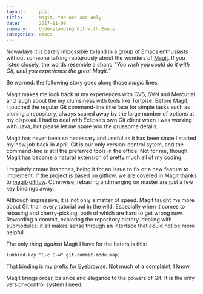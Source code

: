 ```yaml
---
layout:     post
title:      Magit, the one and only
date:       2017-11-09
summary:    Understanding Git with Emacs.
categories: emacs
---
```


Nowadays it is barely impossible to land in a group of Emacs enthusiasts without
someone talking rapturously about the wonders of
[Magit](https://github.com/magit/magit). If you listen closely, the words
resemble a chant: *“You wish you could do it with Git, until you experience the
great Magit.”*

Be warned: the following story goes along those *magic* lines.

Magit makes me look back at my experiences with CVS, SVN and Mercurial and laugh
about the my clumsiness with tools like Tortoise. Before Magit, I touched the
regular Git command-line interface for simple tasks such as cloning a
repository, always scared away by the large number of options at my
disposal. I had to deal with Eclipse’s own Git client when I was working with
Java, but please let me spare you the gruesome details.

Magit has never been so necessary and useful as it has been since I started my
new job back in April. Git is our only version-control sytem, and the
command-line is still the preferred tools in the office. Not for me,
though. Magit has become a natural extension of pretty much all of my coding.

I regularly create branches, being it for an issue to fix or a new feature to
implement. If the project is based on
[gitflow](http://nvie.com/posts/a-successful-git-branching-model/), we are
covered in Magit thanks to
[magit-gitflow](https://github.com/jtatarik/magit-gitflow). Otherwise, rebasing
and merging on master are just a few key bindings away.

Although impressive, it is not only a matter of speed. Magit taught me more
about Git than every tutorial out in the wild. Especially when it comes to
rebasing and cherry-picking, both of which are hard to get wrong now. Rewording
a commit, exploring the repository history, dealing with submodules: it all
makes sense through an interface that could not be more helpful.

The only thing *against* Magit I have for the haters is this:

``` emacs-lisp
(unbind-key "C-c C-w" git-commit-mode-map)
```

That binding is my prefix for
[Eyebrowse](https://manuel-uberti.github.io/emacs/2017/08/06/eyebrowse/). Not
much of a complaint, I know.

Magit brings order, balance and elegance to the powers of Git. It is the only
version-control system I need.
